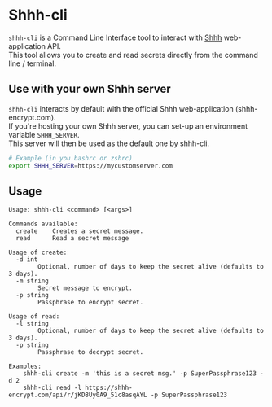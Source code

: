 # Shhh-cli  

`shhh-cli` is a Command Line Interface tool to interact with [Shhh](https://github.com/smallwat3r) web-application API.  
This tool allows you to create and read secrets directly from the command line / terminal.  

## Use with your own Shhh server  

`shhh-cli` interacts by default with the official Shhh web-application (shhh-encrypt.com).  
If you're hosting your own Shhh server, you can set-up an environment variable `SHHH_SERVER`.  
This server will then be used as the default one by shhh-cli.  
```sh
# Example (in you bashrc or zshrc)
export SHHH_SERVER=https://mycustomserver.com
```

## Usage  

```
Usage: shhh-cli <command> [<args>]

Commands available:
  create    Creates a secret message.
  read      Read a secret message

Usage of create:
  -d int
        Optional, number of days to keep the secret alive (defaults to 3 days).
  -m string
        Secret message to encrypt.
  -p string
        Passphrase to encrypt secret.

Usage of read:
  -l string
        Optional, number of days to keep the secret alive (defaults to 3 days).
  -p string
        Passphrase to decrypt secret.

Examples:
    shhh-cli create -m 'this is a secret msg.' -p SuperPassphrase123 -d 2
    shhh-cli read -l https://shhh-encrypt.com/api/r/jKD8Uy0A9_51c8asqAYL -p SuperPassphrase123
```

